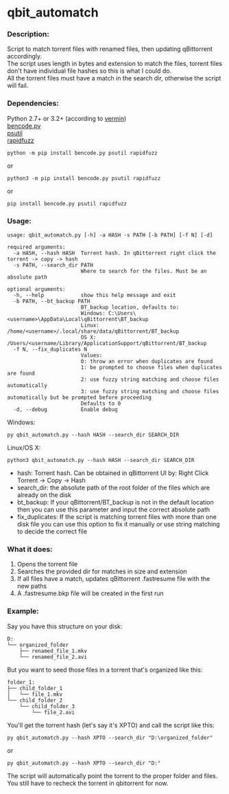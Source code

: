 # qbit_automatch

### Description:
Script to match torrent files with renamed files, then updating qBittorrent accordingly.  
The script uses length in bytes and extension to match the files, torrent files don't have individual file hashes so this is what I could do.  
All the torrent files must have a match in the search dir, otherwise the script will fail.

### Dependencies:

Python 2.7+ or 3.2+ (according to [vermin](https://github.com/netromdk/vermin))  
[bencode.py](https://github.com/fuzeman/bencode.py)  
[psutil](https://github.com/giampaolo/psutil)  
[rapidfuzz](https://github.com/maxbachmann/RapidFuzz)

```
python -m pip install bencode.py psutil rapidfuzz
```
or
```
python3 -m pip install bencode.py psutil rapidfuzz
```
or
```
pip install bencode.py psutil rapidfuzz
```

### Usage:
```
usage: qbit_automatch.py [-h] -a HASH -s PATH [-b PATH] [-f N] [-d]

required arguments:
  -a HASH, --hash HASH  Torrent hash. In qBittorrent right click the torrent -> copy -> hash
  -s PATH, --search_dir PATH
                        Where to search for the files. Must be an absolute path

optional arguments:
  -h, --help            show this help message and exit
  -b PATH, --bt_backup PATH
                        BT_backup location, defaults to:
                        Windows: C:\Users\<username>\AppData\Local\qBittorrent\BT_backup
                        Linux: /home/<username>/.local/share/data/qBittorrent/BT_backup
                        OS X: /Users/<username/Library/ApplicationSupport/qBittorrent/BT_backup
  -f N, --fix_duplicates N
                        Values:
                        0: throw an error when duplicates are found
                        1: be prompted to choose files when duplicates are found
                        2: use fuzzy string matching and choose files automatically
                        3: use fuzzy string matching and choose files automatically but be prompted before proceeding
                        Defaults to 0
  -d, --debug           Enable debug
```

Windows:
```
py qbit_automatch.py --hash HASH --search_dir SEARCH_DIR
```
Linux/OS X:
```
python3 qbit_automatch.py --hash HASH --search_dir SEARCH_DIR
```
* hash: Torrent hash. Can be obtained in qBittorrent UI by: Right Click Torrent -> Copy -> Hash  
* search_dir: the absolute path of the root folder of the files which are already on the disk  
* bt_backup: If your qBittorrent/BT_backup is not in the default location then you can use this parameter and input the correct absolute path  
* fix_duplicates: If the script is matching torrent files with more than one disk file you can use this option to fix it manually or use string matching to decide the correct file  

### What it does:
1. Opens the torrent file  
2. Searches the provided dir for matches in size and extension  
3. If all files have a match, updates qBittorrent <hash>.fastresume file with the new paths  
4. A <hash>.fastresume.bkp file will be created in the first run  

### Example:
Say you have this structure on your disk:  
```
D:
└── organized_folder
    ├── renamed_file_1.mkv
    └── renamed_file_2.avi
```
But you want to seed those files in a torrent that's organized like this:  
```
folder_1:
├── child_folder_1
│   └── file_1.mkv
└── child_folder_2
    └── child_folder_3
        └── file_2.avi
```
You'll get the torrent hash (let's say it's XPTO) and call the script like this: 
```
py qbit_automatch.py --hash XPTO --search_dir "D:\organized_folder"
```
or
```
py qbit_automatch.py --hash XPTO --search_dir "D:"
```
The script will automatically point the torrent to the proper folder and files.  
You still have to recheck the torrent in qbitorrent for now.  

